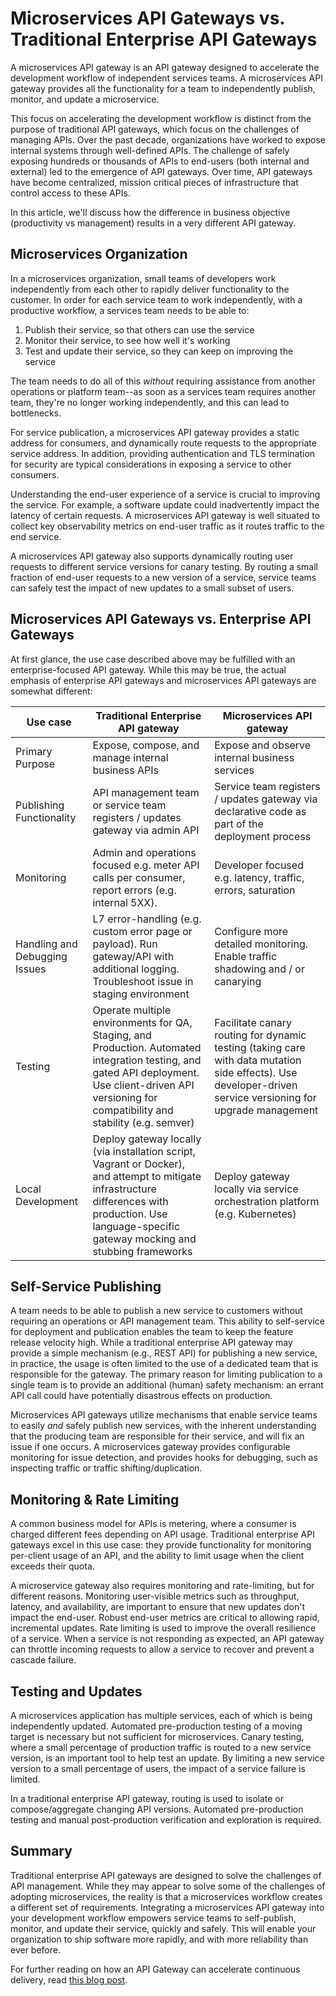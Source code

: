 # Microservices API Gateways vs. Traditional Enterprise API Gateways

A microservices API gateway is an API gateway designed to accelerate the development workflow of independent services teams. A microservices API gateway provides all the functionality for a team to independently publish, monitor, and update a microservice.

This focus on accelerating the development workflow is distinct from the purpose of traditional API gateways, which focus on the challenges of managing APIs. Over the past decade, organizations have worked to expose internal systems through well-defined APIs. The challenge of safely exposing hundreds or thousands of APIs to end-users (both internal and external) led to the emergence of API gateways. Over time, API gateways have become centralized, mission critical pieces of infrastructure that control access to these APIs.

In this article, we'll discuss how the difference in business objective (productivity vs management) results in a very different API gateway.

## Microservices Organization

In a microservices organization, small teams of developers work independently from each other to rapidly deliver functionality to the customer. In order for each service team to work independently, with a productive workflow, a services team needs to be able to:

1. Publish their service, so that others can use the service
2. Monitor their service, to see how well it's working
3. Test and update their service, so they can keep on improving the service

The team needs to do all of this *without* requiring assistance from another operations or platform team--as soon as a services team requires another team, they're no longer working independently, and this can lead to bottlenecks.

For service publication, a microservices API gateway provides a static address for consumers, and dynamically route requests to the appropriate service address. In addition, providing authentication and TLS termination for security are typical considerations in exposing a service to other consumers.

Understanding the end-user experience of a service is crucial to improving the service. For example, a software update could inadvertently impact the latency of certain requests. A microservices API gateway is well situated to collect key observability metrics on end-user traffic as it routes traffic to the end service.

A microservices API gateway also supports dynamically routing user requests to different service versions for canary testing. By routing a small fraction of end-user requests to a new version of a service, service teams can safely test the impact of new updates to a small subset of users.

## Microservices API Gateways vs. Enterprise API Gateways

At first glance, the use case described above may be fulfilled with an enterprise-focused API gateway. While this may be true, the actual emphasis of enterprise API gateways and microservices API gateways are somewhat different:

| Use case      | Traditional Enterprise API gateway       | Microservices API gateway                |
|---------------|-------------------|------------------------------|
| Primary Purpose  | Expose, compose, and manage internal business APIs | Expose and observe internal business services |
| Publishing Functionality | API management team or service team registers / updates gateway via admin API | Service team registers / updates gateway via declarative code as part of the deployment process |
| Monitoring | Admin and operations focused e.g. meter API calls per consumer, report errors (e.g. internal 5XX). | Developer focused e.g. latency, traffic, errors, saturation |
| Handling and Debugging Issues | L7 error-handling (e.g. custom error page or payload). Run gateway/API with additional logging. Troubleshoot issue in staging environment | Configure more detailed monitoring. Enable traffic shadowing and / or canarying |
| Testing | Operate multiple environments for QA, Staging, and Production. Automated integration testing, and gated API deployment. Use client-driven API versioning for compatibility and stability (e.g. semver) | Facilitate canary routing for dynamic testing (taking care with data mutation side effects). Use developer-driven service versioning for upgrade management |
| Local Development | Deploy gateway locally (via installation script, Vagrant or Docker), and attempt to mitigate infrastructure differences with production. Use language-specific gateway mocking and stubbing frameworks | Deploy gateway locally via service orchestration platform (e.g. Kubernetes) |

## Self-Service Publishing

A team needs to be able to publish a new service to customers without requiring an operations or API management team. This ability to self-service for deployment and publication enables the team to keep the feature release velocity high. While a traditional enterprise API gateway may provide a simple mechanism (e.g., REST API) for publishing a new service, in practice, the usage is often limited to the use of a dedicated team that is responsible for the gateway. The primary reason for limiting publication to a single team is to provide an additional (human) safety mechanism: an errant API call could have potentially disastrous effects on production.

Microservices API gateways utilize mechanisms that enable service teams to easily *and* safely publish new services, with the inherent understanding that the producing team are responsible for their service, and will fix an issue if one occurs. A microservices gateway provides configurable monitoring for issue detection, and provides hooks for debugging, such as inspecting traffic or traffic shifting/duplication.

## Monitoring & Rate Limiting

A common business model for APIs is metering, where a consumer is charged different fees depending on API usage. Traditional enterprise API gateways excel in this use case: they provide functionality for monitoring per-client usage of an API, and the ability to limit usage when the client exceeds their quota.

A microservice gateway also requires monitoring and rate-limiting, but for different reasons. Monitoring user-visible metrics such as throughput, latency, and availability, are important to ensure that new updates don't impact the end-user. Robust end-user metrics are critical to allowing rapid, incremental updates. Rate limiting is used to improve the overall resilience of a service. When a service is not responding as expected, an API gateway can throttle incoming requests to allow a service to recover and prevent a cascade failure.

## Testing and Updates

A microservices application has multiple services, each of which is being independently updated. Automated pre-production testing of a moving target is necessary but not sufficient for microservices. Canary testing, where a small percentage of production traffic is routed to a new service version, is an important tool to help test an update. By limiting a new service version to a small percentage of users, the impact of a service failure is limited.

In a traditional enterprise API gateway, routing is used to isolate or compose/aggregate changing API versions. Automated pre-production testing and manual post-production verification and exploration is required.

## Summary

Traditional enterprise API gateways are designed to solve the challenges of API management. While they may appear to solve some of the challenges of adopting microservices, the reality is that a microservices workflow creates a different set of requirements. Integrating a microservices API gateway into your development workflow empowers service teams to self-publish, monitor, and update their service, quickly and safely. This will enable your organization to ship software more rapidly, and with more reliability than ever before.

For further reading on how an API Gateway can accelerate continuous delivery, read [this blog post](https://blog.getambassador.io/continuous-delivery-how-can-an-api-gateway-help-or-hinder-1ff15224ec4d).
